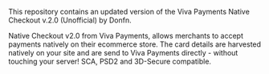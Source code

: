 This repository contains an updated version of the Viva Payments Native Checkout v.2.0 (Unofficial) by Donfn.

 Native Checkout v2.0 from Viva Payments, allows merchants to accept payments natively on their ecommerce store. The card details are harvested natively on your site and are send to Viva Payments directly - without touching your server! SCA, PSD2 and 3D-Secure compatible.